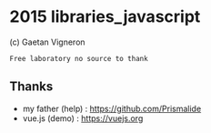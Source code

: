 

# 2015 libraries_javascript

(c) Gaetan Vigneron 

```
Free laboratory no source to thank
```

## Thanks
- my father (help) : https://github.com/Prismalide
- vue.js (demo) : https://vuejs.org



